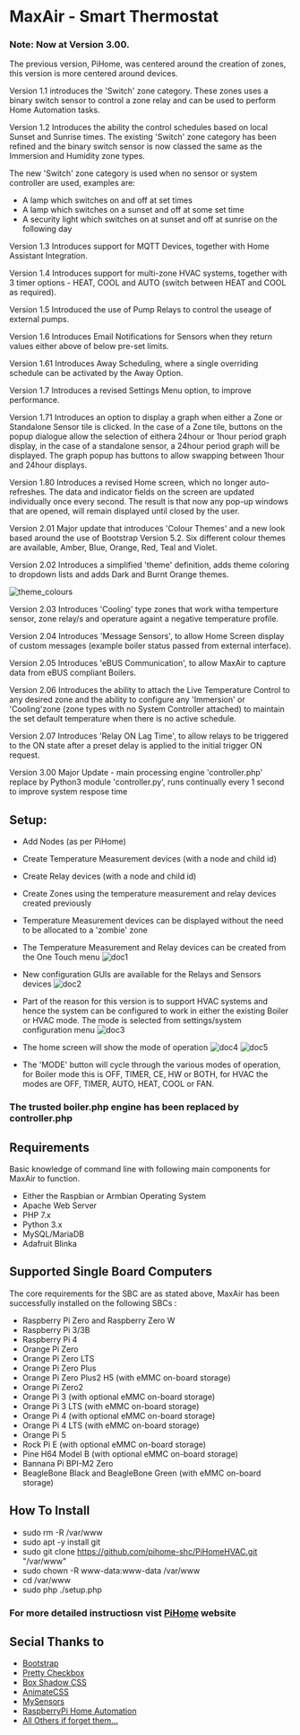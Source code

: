 # MaxAir - Smart Thermostat

### Note: Now at Version 3.00.

The previous version, PiHome, was centered around the creation of zones, this version is more centered around devices.

Version 1.1 introduces the 'Switch' zone category. These zones uses a binary switch sensor to control a zone relay and can be used to perform Home Automation tasks.

Version 1.2 Introduces the ability the control schedules based on local Sunset and Sunrise times. The existing 'Switch' zone category has been refined and the binary switch sensor is now classed the same as the Immersion and Humidity zone types.

The new 'Switch' zone category is used when no sensor or system controller are used, examples are:
* A lamp which switches on and off at set times
* A lamp which switches on a sunset and off at some set time
* A security light which switches on at sunset and off at sunrise on the following day

Version 1.3 Introduces support for MQTT Devices, together with Home Assistant Integration.

Version 1.4 Introduces support for multi-zone HVAC systems, together with 3 timer options - HEAT, COOL and AUTO (switch between HEAT and COOL as required).

Version 1.5 Introduced the use of Pump Relays to control the useage of external pumps.

Version 1.6 Introduces Email Notifications for Sensors when they return values either above of below pre-set limits.

Version 1.61 Introduces Away Scheduling, where a single overriding schedule can be activated by the Away Option.

Version 1.7 Introduces a revised Settings Menu option, to improve performance.

Version 1.71 Introduces an option to display a graph when either a Zone or Standalone Sensor tile is clicked. In the case of a Zone tile, buttons on the popup dialogue allow the selection of eithera 24hour or 1hour period graph display, in the case of a standalone sensor, a 24hour period graph will be displayed. The graph popup has buttons to allow swapping between 1hour and 24hour displays.

Version 1.80 Introduces a revised Home screen, which no longer auto-refreshes. The data and indicator fields on the screen are updated individually once every second. The result is that now any pop-up windows that are opened, will remain displayed until closed by the user. 

Version 2.01 Major update that introduces 'Colour Themes' and a new look based around the use of Bootstrap Version 5.2. Six different colour themes are available, Amber, Blue, Orange, Red, Teal and Violet.

Version 2.02 Introduces a simplified 'theme' definition, adds theme coloring to dropdown lists and adds Dark and Burnt Orange themes.

![theme_colours](https://user-images.githubusercontent.com/46624596/173180055-25914223-90f9-40e9-9a09-6c9854efd4d6.png)

Version 2.03 Introduces 'Cooling' type zones that work witha temperture sensor, zone relay/s and operature againt a negative temperature profile.

Version 2.04 Introduces 'Message Sensors', to allow Home Screen display of custom messages (example boiler status passed from external interface).

Version 2.05 Introduces 'eBUS Communication', to allow MaxAir to capture data from eBUS compliant Boilers.

Version 2.06 Introduces the ability to attach the Live Temperature Control to any desired zone and the ability to configure any 'Immersion' or 'Cooling'zone (zone types with no System Controller attached) to maintain the set default temperature when there is no active schedule.

Version 2.07 Introduces 'Relay ON Lag Time', to allow relays to be triggered to the ON state after a preset delay is applied to the initial trigger ON request.

Version 3.00 Major Update - main processing engine 'controller.php' replace by Python3 module 'controller.py', runs continually every 1 second to improve system respose time

## Setup:

* Add Nodes (as per PiHome)
* Create Temperature Measurement devices (with a node and child id)
* Create Relay devices (with a node and child id)
* Create Zones using the temperature measurement and relay devices created previously
* Temperature Measurement devices can be displayed without the need to be allocated to a 'zombie' zone

* The Temperature Measurement and Relay devices can be created from the One Touch menu
![doc1](https://user-images.githubusercontent.com/46624596/171923125-a4895306-a295-4c14-a2dc-f2c685e3aa1e.JPG)

* New configuration GUIs are available for the Relays and Sensors devices
![doc2](https://user-images.githubusercontent.com/46624596/171923178-8066063f-4e21-4e96-8649-a37da18db888.JPG)

* Part of the reason for this version is to support HVAC systems and hence the system can be configured to work in either the existing Boiler or HVAC mode. The mode is selected from settings/system configuration menu
![doc3](https://user-images.githubusercontent.com/46624596/171923242-5b36b742-b8bb-4090-9146-935aae59c03e.JPG)

* The home screen will show the mode of operation
![doc4](https://user-images.githubusercontent.com/46624596/171923332-72295169-8899-4d93-a675-d3fea62c4713.JPG)
![doc5](https://user-images.githubusercontent.com/46624596/171923351-65b4df03-78b9-4278-a503-47125d04507d.JPG)

* The 'MODE' button will cycle through the various modes of operation, for Boiler mode this is OFF, TIMER, CE, HW or BOTH, for HVAC the modes are OFF, TIMER, AUTO, HEAT, COOL or FAN.

### The trusted boiler.php engine has been replaced by controller.php

## Requirements
Basic knowledge of command line with following main components for MaxAir to function.
* Either the Raspbian or Armbian Operating System
* Apache Web Server
* PHP 7.x
* Python 3.x
* MySQL/MariaDB
* Adafruit Blinka

## Supported Single Board Computers
The core requirements for the SBC are as stated above, MaxAir has been successfully installed on the following SBCs :
* Raspberry Pi Zero and Raspberry Zero W 
* Raspberry Pi 3/3B
* Raspberry Pi 4
* Orange Pi Zero
* Orange Pi Zero LTS
* Orange Pi Zero Plus
* Orange Pi Zero Plus2 H5 (with eMMC on-board storage)
* Orange Pi Zero2
* Orange Pi 3 (with optional eMMC on-board storage)
* Orange Pi 3 LTS (with eMMC on-board storage)
* Orange Pi 4 (with optional eMMC on-board storage)
* Orange Pi 4 LTS (with eMMC on-board storage)
* Orange Pi 5
* Rock Pi E (with optional eMMC on-board storage)
* Pine H64 Model B (with optional eMMC on-board storage)
* Bannana Pi BPI-M2 Zero
* BeagleBone Black and BeagleBone Green (with eMMC on-board storage)

## How To Install
* sudo rm -R /var/www
* sudo apt -y install git
* sudo git clone https://github.com/pihome-shc/PiHomeHVAC.git "/var/www"
* sudo chown -R www-data:www-data /var/www
* cd /var/www
* sudo php ./setup.php

### For more detailed instructiosn vist [PiHome](http://www.pihome.eu "PiHome - Smart Heating Control") website 


## Secial Thanks to

* [Bootstrap](https://getbootstrap.com/ "Bootstrap ")
* [Pretty Checkbox](http://www.cssscript.com/pretty-checkbox-radio-inputs-bootstrap-awesome-bootstrap-checkbox-css "Pretty Checkbox ")
* [Box Shadow CSS](http://www.cssmatic.com/box-shadow "Box Shadow CSS")
* [AnimateCSS](https://daneden.github.io/animate.css "Animate.css ")
* [MySensors](https://www.mysensors.org "MySensors")
* [RaspberryPi Home Automation](http://pihome.harkemedia.de "RaspberryPi Home Automation")
* [All Others if forget them...](http://www.pihome.eu "All Others if forget them...")
